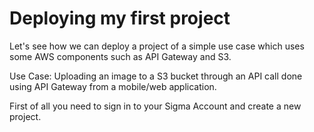 # Deploying my first project
Let's see how we can deploy a project of a simple use case which uses some AWS components such as API Gateway and S3.

Use Case: Uploading an image to a S3 bucket through an API call done using API Gateway from a mobile/web application.

First of all you need to sign in to your Sigma Account and create a new project. 